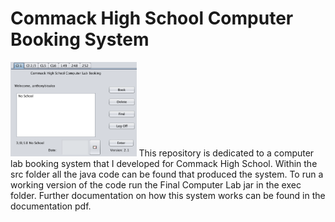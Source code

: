 # Commack High School Computer Booking System
<img src="gui.png" width="40%">  
This repository is dedicated to a computer lab booking system that I developed for Commack High School. Within the src folder all the java code can be found that produced the system. To run a working version of the code run the Final Computer Lab jar in the exec folder. Further documentation on how this system works can be found in the documentation pdf.